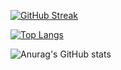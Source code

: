 [![GitHub Streak](https://streak-stats.demolab.com?user=AlineMASSON&theme=highcontrast&hide_border=true&locale=fr&date_format=j%20M%5B%20Y%5D&background=615C73&stroke=D2C9EC&ring=D2C9EC&fire=D2C9EC&currStreakNum=D2C9EC&sideNums=D2C9EC&currStreakLabel=D2C9EC&sideLabels=D2C9EC&dates=D2C9EC)](https://git.io/streak-stats)

[![Top Langs](https://github-readme-stats.vercel.app/api/top-langs/?username=AlineMASSON&bg_color=615C73&title_color=D2C9EC&text_color=D2C9EC&icon_color=D2C9EC&hide_border=true)](https://github.com/AlineMASSON/github-readme-stats)

![Anurag's GitHub stats](https://github-readme-stats.vercel.app/api?username=AlineMASSON&show_icons=true&bg_color=615C73&title_color=D2C9EC&text_color=D2C9EC&icon_color=D2C9EC&hide_border=true)
